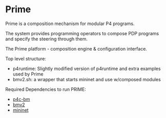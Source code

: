 # Prime

Prime is a composition mechanism for modular P4 programs. 

The system provides programming operators to compose PDP programs and specify the steering through them.

The Prime platform - composition engine & configuration interface. 

Top level structure: 
   * p4runtime: Slightly modified version of p4runtime and extra examples used by Prime
   * bmv2.sh: a wrapper that starts mininet and use w/composed modules

Required Dependencies to run PRIME:

- [p4c-bm](https://github.com/p4lang/p4c-bm)
- [bmv2](https://github.com/p4lang/behavioral-model)
- [mininet](https://github.com/mininet/mininet)
